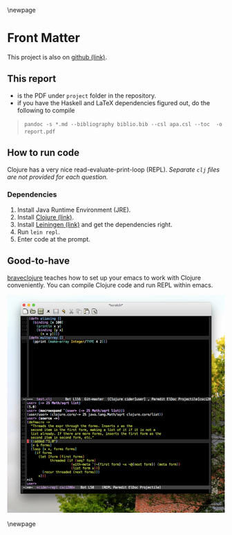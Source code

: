 \newpage

# Front Matter

This project is also on [github (link)](http://xiaoyingpu.github.io/csci208/).

## This report

- is the PDF under `project` folder in the repository.
- if you have the Haskell and LaTeX dependencies figured out, do the following to compile

> `pandoc -s *.md --bibliography biblio.bib --csl apa.csl --toc  -o report.pdf` 


## How to run code

Clojure has a very nice read-evaluate-print-loop (REPL). _Separate `clj` files are not provided for each question._


### Dependencies

1. Install Java Runtime Environment (JRE).
2. Install [Clojure (link)](http://clojure.org/getting_started).
3. Install [Leiningen (link)](http://leiningen.org) and get the dependencies right.
4. Run `lein repl`.
5. Enter code at the prompt.


## Good-to-have

[braveclojure](http://www.braveclojure.com/basic-emacs/) teaches how to set up your emacs to work with Clojure conveniently. You can compile Clojure code and run REPL within emacs.


![Emacs with REPL on the lower pane](https://raw.githubusercontent.com/xiaoyingpu/csci208/master/resources/emacs.png)



\newpage




